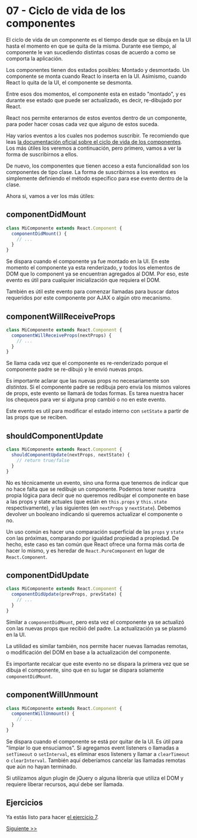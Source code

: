 # 07 - Ciclo de vida de los componentes

El ciclo de vida de un componente es el tiempo desde que se dibuja en la UI hasta el momento en que se quita de la misma. Durante ese tiempo, al componente le van sucediendo distintas cosas de acuerdo a como se comporta la aplicación.

Los componentes tienen dos estados posibles: Montado y desmontado. Un componente se monta cuando React lo inserta en la UI. Asimismo, cuando React lo quita de la UI, el componente se desmonta.

Entre esos dos momentos, el componente esta en estado "montado", y es durante ese estado que puede ser actualizado, es decir, re-dibujado por React.

React nos permite enterarnos de estos eventos dentro de un componente, para poder hacer cosas cada vez que alguno de estos suceda.

Hay varios eventos a los cuales nos podemos suscribir. Te recomiendo que leas [la documentación oficial sobre el ciclo de vida de los componentes](https://facebook.github.io/react/docs/react-component.html). Los más útiles los veremos a continuación, pero primero, vamos a ver la forma de suscribirnos a ellos.

De nuevo, los componentes que tienen acceso a esta funcionalidad son los componentes de tipo clase. La forma de suscribirnos a los eventos es simplemente definiendo el método especifico para ese evento dentro de la clase.

Ahora si, vamos a ver los más útiles:

## componentDidMount

```jsx
class MiComponente extends React.Component {
  componentDidMount() {
    // ...
  }
}
```

Se dispara cuando el componente ya fue montado en la UI. En este momento el componente ya esta renderizado, y todos los elementos de DOM que lo component ya se encuentran agregados al DOM. Por eso, este evento es útil para cualquier inicialización que requiera el DOM.

También es útil este evento para comenzar llamadas para buscar datos requeridos por este componente por AJAX o algún otro mecanismo.

## componentWillReceiveProps

```jsx
class MiComponente extends React.Component {
  componentWillReceiveProps(nextProps) {
    // ...
  }
}
```

Se llama cada vez que el componente es re-renderizado porque el componente padre se re-dibujó y le envió nuevas props.

Es importante aclarar que las nuevas props no necesariamente son _distintas_. Si el componente padre se redibuja pero envía los mismos valores de props, este evento se llamará de todas formas. Es tarea nuestra hacer los chequeos para ver si alguna prop cambió o no en este evento.

Este evento es util para modificar el estado interno con `setState` a partir de las props que se reciben.

## shouldComponentUpdate

```jsx
class MiComponente extends React.Component {
  shouldComponentUpdate(nextProps, nextState) {
    // return true/false
  }
}
```

No es técnicamente un evento, sino una forma que tenemos de indicar que no hace falta que se redibuje un componente. Podemos tener nuestra propia lógica para decir que no queremos redibujar el componente en base a las props y state actuales (que están en `this.props` y `this.state` respectivamente), y las siguientes (en `nextProps` y `nextState`). Debemos devolver un booleano indicando si queremos actualizar el componente o no.

Un uso común es hacer una comparación superficial de las `props` y `state` con las próximas, comparando por igualdad propiedad a propiedad. De hecho, este caso es tan común que React ofrece una forma más corta de hacer lo mismo, y es heredar de `React.PureComponent` en lugar de `React.Component`.

## componentDidUpdate

```jsx
class MiComponente extends React.Component {
  componentDidUpdate(prevProps, prevState) {
    // ...
  }
}
```

Similar a `componentDidMount`, pero esta vez el componente ya se actualizó con las nuevas props que recibió del padre. La actualización ya se plasmó en la UI.

La utilidad es similar también, nos permite hacer nuevas llamadas remotas, o modificación del DOM en base a la actualización del componente.

Es importante recalcar que este evento no se dispara la primera vez que se dibuja el componente, sino que en su lugar se dispara solamente `componentDidMount`.

## componentWillUnmount

```jsx
class MiComponente extends React.Component {
  componentWillUnmount() {
    // ...
  }
}
```

Se dispara cuando el componente se está por quitar de la UI. Es útil para "limpiar lo que ensuciamos". Si agregamos event listeners o llamadas a `setTimeout` o `setInterval`, es eliminar esos listeners y llamar a `clearTimeout` o `clearInterval`. También aquí deberíamos cancelar las llamadas remotas que aún no hayan terminado.

Si utilizamos algun plugin de jQuery o alguna librería que utiliza el DOM y requiere liberar recursos, aquí debe ser llamada.

## Ejercicios

Ya estás listo para hacer [el ejercicio 7](http://localhost:3000/fundamentos/7).


[Siguiente >>](./08-refs.md)